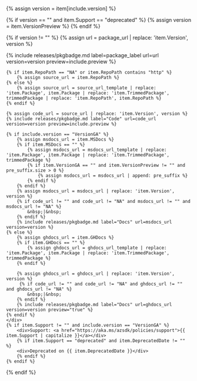 {% assign version = item[include.version] %}

<!-- For deprecated packages we just want whichever version we have it doesn't matter if it is GA or preview -->
{% if version == "" and item.Support == "deprecated" %}
    {% assign version = item.VersionPreview %}
{% endif %}

{% if version != "" %}
    {% assign url = package_url | replace: 'item.Version', version  %}
    <div>
    {% include releases/pkgbadge.md  label=package_label url=url version=version preview=include.preview %}
    </div>
    <div>

    {% if item.RepoPath == "NA" or item.RepoPath contains "http" %}
        {% assign source_url = item.RepoPath %}
    {% else %}
        {% assign source_url = source_url_template | replace: 'item.Package', item.Package | replace: 'item.TrimmedPackage', trimmedPackage | replace: 'item.RepoPath', item.RepoPath %}
    {% endif %}

    {% assign code_url = source_url | replace: 'item.Version', version %}
    {% include releases/pkgbadge.md label="Code" url=code_url version=version preview=include.preview %}

    {% if include.version == "VersionGA" %}
        {% assign msdocs_url = item.MSDocs %}
        {% if item.MSDocs == "" %}
            {% assign msdocs_url = msdocs_url_template | replace: 'item.Package', item.Package | replace: 'item.TrimmedPackage', trimmedPackage %}
            {% if item.VersionGA == "" and item.VersionPreview != "" and pre_suffix.size > 0 %}
                {% assign msdocs_url = msdocs_url | append: pre_suffix %}
            {% endif %}
        {% endif %}
        {% assign msdocs_url = msdocs_url | replace: 'item.Version', version %}
        {% if code_url != "" and code_url != "NA" and msdocs_url != "" and msdocs_url != "NA" %}
            &nbsp;|&nbsp;
        {% endif %}
        {% include releases/pkgbadge.md label="Docs" url=msdocs_url version=version %}
    {% else %}
        {% assign ghdocs_url = item.GHDocs %}
        {% if item.GHDocs == "" %}
            {% assign ghdocs_url = ghdocs_url_template | replace: 'item.Package', item.Package | replace: 'item.TrimmedPackage', trimmedPackage %}
        {% endif %}

        {% assign ghdocs_url = ghdocs_url | replace: 'item.Version', version %}
         {% if code_url != "" and code_url != "NA" and ghdocs_url != "" and ghdocs_url != "NA" %}
            &nbsp;|&nbsp;
        {% endif %}
        {% include releases/pkgbadge.md label="Docs" url=ghdocs_url version=version preview="true" %}
    {% endif %}
    </div>
    {% if item.Support != "" and include.version == "VersionGA" %}
        <div>Support: <a href="https://aka.ms/azsdk/policies/support">{{ item.Support | capitalize }}</a></div>
        {% if item.Support == "deprecated" and item.DeprecatedDate != "" %}
        <div>Deprecated on {{ item.DeprecatedDate }}</div>
        {% endif %}
    {% endif %}
{% endif %}